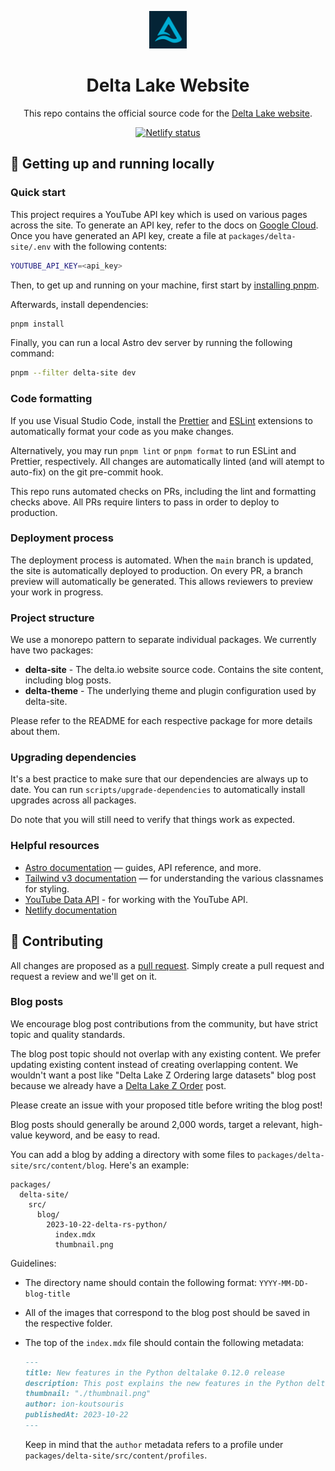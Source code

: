 <p align="center">
  <a href="https://delta.io">
    <img alt="Delta Lake" src="packages/delta-site/public/images/icon.png" width="60" />
  </a>
</p>
<h1 align="center">Delta Lake Website</h1>

<p align="center">This repo contains the official source code for the <a href="https://delta.io">Delta Lake website</a>.</p>

<p align="center">
  <a href="https://app.netlify.com/sites/delta-io-beta/deploys">
    <img src="https://api.netlify.com/api/v1/badges/5fdc1202-ea78-42d3-b86d-e232c77e1b88/deploy-status" alt="Netlify status">
  </a>
</p>

## :rocket: Getting up and running locally

### Quick start

This project requires a YouTube API key which is used on various pages across the site. To generate an API key, refer to the docs on [Google Cloud](https://developers.google.com/youtube/v3/getting-started#before-you-start). Once you have generated an API key, create a file at `packages/delta-site/.env` with the following contents:

```sh
YOUTUBE_API_KEY=<api_key>
```

Then, to get up and running on your machine, first start by [installing pnpm](https://pnpm.io/installation).

Afterwards, install dependencies:

```sh
pnpm install
```

Finally, you can run a local Astro dev server by running the following command:

```sh
pnpm --filter delta-site dev
```

### Code formatting

If you use Visual Studio Code, install the [Prettier](https://marketplace.visualstudio.com/items?itemName=esbenp.prettier-vscode) and [ESLint](https://marketplace.visualstudio.com/items?itemName=dbaeumer.vscode-eslint) extensions to automatically format your code as you make changes.

Alternatively, you may run `pnpm lint` or `pnpm format` to run ESLint and Prettier, respectively. All changes are automatically linted (and will atempt to auto-fix) on the git pre-commit hook.

This repo runs automated checks on PRs, including the lint and formatting checks above. All PRs require linters to pass in order to deploy to production.

### Deployment process

The deployment process is automated. When the `main` branch is updated, the site is automatically deployed to production. On every PR, a branch preview will automatically be generated. This allows reviewers to preview your work in progress.

### Project structure

We use a monorepo pattern to separate individual packages. We currently have two packages:

- **delta-site** - The delta.io website source code. Contains the site content, including blog posts.
- **delta-theme** - The underlying theme and plugin configuration used by delta-site.

Please refer to the README for each respective package for more details about them.

### Upgrading dependencies

It's a best practice to make sure that our dependencies are always up to date. You can run `scripts/upgrade-dependencies` to automatically install upgrades across all packages.

Do note that you will still need to verify that things work as expected.

### Helpful resources

- [Astro documentation](https://docs.astro.build/en/getting-started/) — guides, API reference, and more.
- [Tailwind v3 documentation](https://v3.tailwindcss.com/docs/) — for understanding the various classnames for styling.
- [YouTube Data API](https://developers.google.com/youtube/v3/docs) - for working with the YouTube API. 
- [Netlify documentation](https://docs.netlify.com/)

## :handshake: Contributing

All changes are proposed as a [pull request](https://github.com/delta-io/website/pulls). Simply create a pull request and request a review and we'll get on it.

### Blog posts

We encourage blog post contributions from the community, but have strict topic and quality standards.

The blog post topic should not overlap with any existing content. We prefer updating existing content instead of creating overlapping content. We wouldn't want a post like "Delta Lake Z Ordering large datasets" blog post because we already have a [Delta Lake Z Order](https://delta.io/blog/2023-06-03-delta-lake-z-order/) post.

Please create an issue with your proposed title before writing the blog post!

Blog posts should generally be around 2,000 words, target a relevant, high-value keyword, and be easy to read.

You can add a blog by adding a directory with some files to `packages/delta-site/src/content/blog`. Here's an example:

```
packages/
  delta-site/
    src/
      blog/
        2023-10-22-delta-rs-python/
          index.mdx
          thumbnail.png
```

Guidelines:

- The directory name should contain the following format: `YYYY-MM-DD-blog-title`
- All of the images that correspond to the blog post should be saved in the respective folder.
- The top of the `index.mdx` file should contain the following metadata:

  ```md
  ---
  title: New features in the Python deltalake 0.12.0 release
  description: This post explains the new features in the Python deltalake 0.12.0 release
  thumbnail: "./thumbnail.png"
  author: ion-koutsouris
  publishedAt: 2023-10-22
  ---
  ```

  Keep in mind that the `author` metadata refers to a profile under `packages/delta-site/src/content/profiles`.
